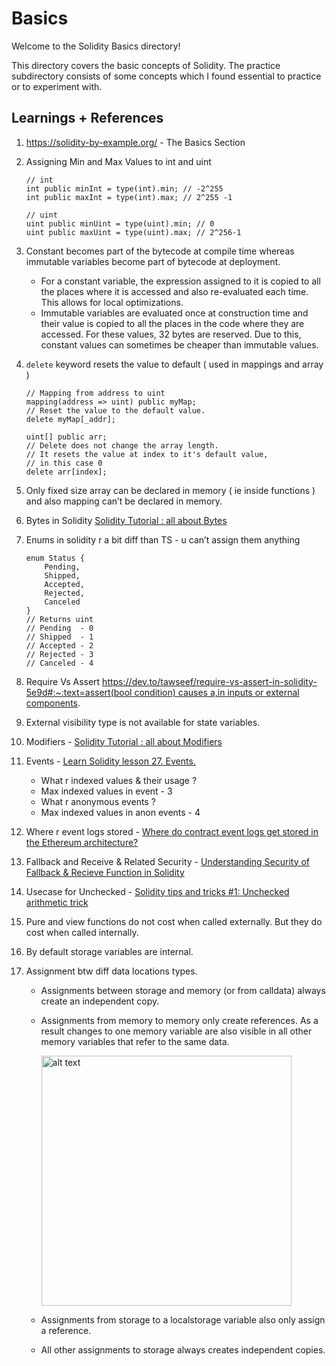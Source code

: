 # Basics

Welcome to the Solidity Basics directory!

This directory covers the basic concepts of Solidity.
The practice subdirectory consists of some concepts which I found essential to practice or to experiment with.

## Learnings + References

1. https://solidity-by-example.org/ - The Basics Section
2. Assigning Min and Max Values to int and uint

   ```solidity
   // int
   int public minInt = type(int).min; // -2^255
   int public maxInt = type(int).max; // 2^255 -1

   // uint
   uint public minUint = type(uint).min; // 0
   uint public maxUint = type(uint).max; // 2^256-1
   ```

3. Constant becomes part of the bytecode at compile time whereas immutable variables become part of bytecode at deployment.
   - For a constant variable, the expression assigned to it is copied to all the places where it is accessed and also re-evaluated each time. This allows for local optimizations.
   - Immutable variables are evaluated once at construction time and their value is copied to all the places in the code where they are accessed. For these values, 32 bytes are reserved. Due to this, constant values can sometimes be cheaper than immutable values.
4. `delete` keyword resets the value to default ( used in mappings and array )

   ```solidity
   // Mapping from address to uint
   mapping(address => uint) public myMap;
   // Reset the value to the default value.
   delete myMap[_addr];

   uint[] public arr;
   // Delete does not change the array length.
   // It resets the value at index to it's default value,
   // in this case 0
   delete arr[index];
   ```

5. Only fixed size array can be declared in memory ( ie inside functions ) and also mapping can’t be declared in memory.
6. Bytes in Solidity
   [Solidity Tutorial : all about Bytes](https://jeancvllr.medium.com/solidity-tutorial-all-about-bytes-9d88fdb22676)
7. Enums in solidity r a bit diff than TS - u can’t assign them anything

   ```solidity
   enum Status {
       Pending,
       Shipped,
       Accepted,
       Rejected,
       Canceled
   }
   // Returns uint
   // Pending  - 0
   // Shipped  - 1
   // Accepted - 2
   // Rejected - 3
   // Canceled - 4
   ```

8. Require Vs Assert [https://dev.to/tawseef/require-vs-assert-in-solidity-5e9d#:~:text=assert(bool condition) causes a,in inputs or external components](<https://dev.to/tawseef/require-vs-assert-in-solidity-5e9d#:~:text=assert(bool%20condition)%20causes%20a,in%20inputs%20or%20external%20components>).
9. External visibility type is not available for state variables.
10. Modifiers - [Solidity Tutorial : all about Modifiers](https://medium.com/coinmonks/solidity-tutorial-all-about-modifiers-a86cf81c14cb)
11. Events - [Learn Solidity lesson 27. Events.](https://medium.com/coinmonks/learn-solidity-lesson-27-events-f47070b55851)
    - What r indexed values & their usage ?
    - Max indexed values in event - 3
    - What r anonymous events ?
    - Max indexed values in anon events - 4
12. Where r event logs stored - [Where do contract event logs get stored in the Ethereum architecture?](https://ethereum.stackexchange.com/questions/1302/where-do-contract-event-logs-get-stored-in-the-ethereum-architecture)
13. Fallback and Receive & Related Security - [Understanding Security of Fallback & Recieve Function in Solidity](https://blog.solidityscan.com/understanding-security-of-fallback-recieve-function-in-solidity-9d18c8cad337)
14. Usecase for Unchecked - [Solidity tips and tricks #1: Unchecked arithmetic trick](https://medium.com/@ashwin.yar/solidity-tips-and-tricks-1-unchecked-arithmetic-trick-cefa18792f0b)
15. Pure and view functions do not cost when called externally. But they do cost when called internally.
16. By default storage variables are internal.
17. Assignment btw diff data locations types.
    - Assignments between storage and memory (or from calldata) always create an independent copy.
    - Assignments from memory to memory only create references. As a result changes to one memory variable are also visible in all other memory variables that refer to the same data.

        <img src="https://github.com/Aman035/solidity-learnings/assets/54989169/690f48f9-bd93-4ee8-ab77-7d8a08577410" alt="alt text" height="400">

    - Assignments from storage to a localstorage variable also only assign a reference.
    - All other assignments to storage always creates independent copies.
